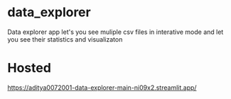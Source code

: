 # data_explorer

Data explorer app let's you see muliple csv files in interative mode and let you see their statistics and visualizaton

# Hosted

https://aditya0072001-data-explorer-main-ni09x2.streamlit.app/
